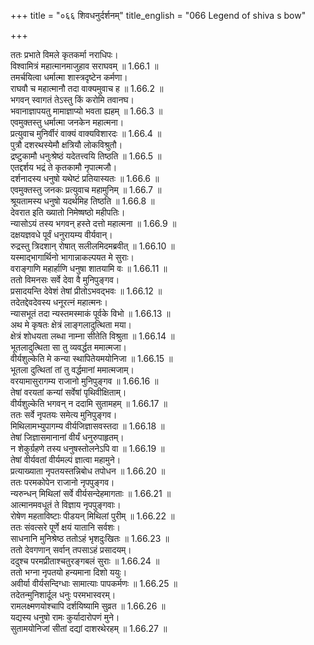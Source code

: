 +++
title = "०६६ शिवधनुर्दर्शनम्"
title_english = "066 Legend of shiva s bow"

+++

ततः प्रभाते विमले कृतकर्मा नराधिपः।  
विश्वामित्रं महात्मानमाजुहाव सराघवम् ॥ 1.66.1 ॥   
तमर्चयित्वा धर्मात्मा शास्त्रदृष्टेन कर्मणा।  
राघवौ च महात्मानौ तदा वाक्यमुवाच ह ॥ 1.66.2 ॥   
भगवन् स्वागतं तेऽस्तु किं करोमि तवानघ।  
भवानाज्ञापयतु मामाज्ञाप्यो भवता ह्यहम् ॥ 1.66.3 ॥   
एवमुक्तस्तु धर्मात्मा जनकेन महात्मना।  
प्रत्युवाच मुनिर्वीरं वाक्यं वाक्यविशारदः ॥ 1.66.4 ॥   
पुत्रौ दशरथस्येमौ क्षत्रियौ लोकविश्रुतौ।  
द्रष्टुकामौ धनुःश्रेष्ठं यदेतत्त्वयि तिष्ठति ॥ 1.66.5 ॥   
एतद्दर्शय भद्रं ते कृतकामौ नृपात्मजौ।  
दर्शनादस्य धनुषो यथेष्टं प्रतियास्यतः ॥ 1.66.6 ॥   
एवमुक्तस्तु जनकः प्रत्युवाच महामुनिम् ॥ 1.66.7 ॥   
श्रूयतामस्य धनुषो यदर्थमिह तिष्ठति ॥ 1.66.8 ॥   
देवरात इति ख्यातो निमेष्षष्ठो महीपतिः।  
न्यासोऽयं तस्य भगवन् हस्ते दत्तो महात्मना ॥ 1.66.9 ॥   
दक्षयज्ञवधे पूर्वं धनुरायम्य वीर्यवान्।  
रुद्रस्तु त्रिदशान् रोषात् सलीलमिदमब्रवीत् ॥ 1.66.10 ॥   
यस्माद्भागार्थिनो भागान्नाकल्पयत मे सुराः।  
वराङ्गाणि महार्हाणि धनुषा शातयामि वः ॥ 1.66.11 ॥   
ततो विमनसः सर्वे देवा वै मुनिपुङ्गव।  
प्रसादयन्ति देवेशं तेषां प्रीतोऽभवद्भवः ॥ 1.66.12 ॥   
तदेतद्देवदेवस्य धनूरत्नं महात्मनः।  
न्यासभूतं तदा न्यस्तमस्माकं पूर्वके विभो ॥ 1.66.13 ॥   
अथ मे कृषतः क्षेत्रं लाङ्गलादुत्थिता मया।  
क्षेत्रं शोधयता लब्धा नाम्ना सीतेति विश्रुता ॥ 1.66.14 ॥   
भूतलादुत्थिता सा तु व्यवर्द्धत ममात्मजा।  
वीर्यशुल्केति मे कन्या स्थापितेयमयोनिजा ॥ 1.66.15 ॥   
भूतला दुत्थितां तां तु वर्द्धमानां ममात्मजाम्।  
वरयामासुरागम्य राजानो मुनिपुङ्गव ॥ 1.66.16 ॥   
तेषां वरयतां कन्यां सर्वेषां पृथिवीक्षिताम्।  
वीर्यशुल्केति भगवन् न ददामि सुतामहम् ॥ 1.66.17 ॥   
ततः सर्वे नृपतयः समेत्य मुनिपुङ्गव।  
मिथिलामभ्युपागम्य वीर्यजिज्ञासवस्तदा ॥ 1.66.18 ॥   
तेषां जिज्ञासमानानां वीर्यं धनुरुपाहृतम्।  
न शेकुर्ग्रहणे तस्य धनुषस्तोलनेऽपि वा ॥ 1.66.19 ॥   
तेषां वीर्यवतां वीर्यमल्पं ज्ञात्वा महामुने।  
प्रत्याख्याता नृपतयस्तन्निबोध तपोधन ॥ 1.66.20 ॥   
ततः परमकोपेन राजानो नृपपुङ्गव।  
न्यरुन्धन् मिथिलां सर्वे वीर्यसन्देहमागताः ॥ 1.66.21 ॥   
आत्मानमवधूतं ते विज्ञाय नृपपुङ्गवाः।  
रोषेण महताविष्टाः पीडयन् मिथिलां पुरीम् ॥ 1.66.22 ॥   
ततः संवत्सरे पूर्णे क्षयं यातानि सर्वशः।  
साधनानि मुनिश्रेष्ठ ततोऽहं भृशदुःखितः ॥ 1.66.23 ॥   
ततो देवगणान् सर्वान् तपसाऽहं प्रसादयम्।  
ददुश्च परमप्रीताश्चतुरङ्गबलं सुराः ॥ 1.66.24 ॥   
ततो भग्ना नृपतयो हन्यमाना दिशो ययुः।  
अवीर्या वीर्यसन्दिग्धाः सामात्याः पापकर्मणः ॥ 1.66.25 ॥   
तदेतन्मुनिशार्दूल धनुः परमभास्वरम्।  
रामलक्ष्मणयोश्चापि दर्शयिष्यामि सुव्रत ॥ 1.66.26 ॥   
यद्यस्य धनुषो रामः कुर्यादारोपणं मुने।  
सुतामयोनिजां सीतां दद्यां दाशरथेरहम् ॥ 1.66.27 ॥   
